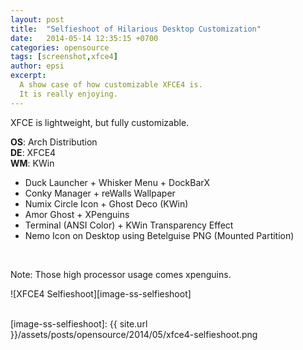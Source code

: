 ```yaml
---
layout: post
title:  "Selfieshoot of Hilarious Desktop Customization"
date:   2014-05-14 12:35:15 +0700
categories: opensource
tags: [screenshot,xfce4]
author: epsi
excerpt:
  A show case of how customizable XFCE4 is.
  It is really enjoying.
---
```


XFCE is lightweight, but fully customizable.

**OS**: Arch Distribution<br/>
**DE**: XFCE4<br/>
**WM**: KWin<br/>
+ Duck Launcher + Whisker Menu + DockBarX<br/>
+ Conky Manager + reWalls Wallpaper<br/>
+ Numix Circle Icon + Ghost Deco (KWin)<br/>
+ Amor Ghost + XPenguins<br/>
+ Terminal (ANSI Color) + KWin Transparency Effect<br/>
+ Nemo Icon on Desktop using Betelguise PNG (Mounted Partition)<br/>
<br/>

Note: Those high processor usage comes xpenguins.

![XFCE4 Selfieshoot][image-ss-selfieshoot]
<br/><br/>

[image-ss-selfieshoot]: {{ site.url }}/assets/posts/opensource/2014/05/xfce4-selfieshoot.png

